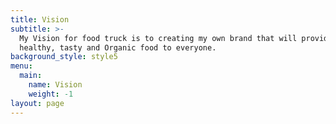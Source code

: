 ```yaml
---
title: Vision
subtitle: >-
  My Vision for food truck is to creating my own brand that will provide the
  healthy, tasty and Organic food to everyone.
background_style: style5
menu:
  main:
    name: Vision
    weight: -1
layout: page
---
```


